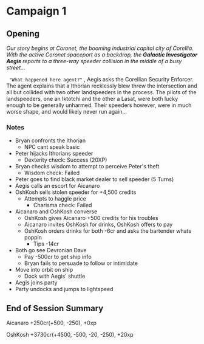 # Campaign 1

##	Opening

*Our story begins at Coronet, the booming industrial capital city of Corellia. With the active Coronet spaceport as a backdrop, the **Galactic Investigator Aegis** reports to a three-way speeder collision in the middle of a busy street...* 

` "What happened here agent?"` , Aegis asks the Corellian Security Enforcer. The agent explains that a Ithorian recklessly blew threw the intersection and all but collided with two other landspeeders in the process. The pilots of the landspeeders, one an Iktotchi and the other a Lasat, were both lucky enough to be generally unharmed. Their speeders however, were in much worse shape, and would likely never run again...



### Notes

* Bryan confronts the Ithorian
  * NPC cant speak basic
* Peter hijacks Ithorians speeder
  * Dexterity check: Success (20XP)
* Bryan checks wisdom to attempt to perceive Peter's theft
  * Wisdom check: Failed
* Peter goes to find black market dealer to sell speeder (5 Turns)
* Aegis calls an escort for Aicanaro
* OshKosh sells stolen speeder for +4,500 credits
  * Attempts to haggle price
    * Charisma check: Failed
* Aicanaro and OshKosh converse
  * OshKosh gives Aicanaro +500 credits for his troubles
  * Aicanaro invites OshKosh for drinks, OshKosh offers to pay
  * OshKosh orders drinks for both -6cr and asks the bartender whats poppin
    * Tips -14cr
* Both go see Devronian Dave
  * Pay -500cr to get ship info
  * Bryan fails to persuade to follow or intimidate
* Move into orbit on ship
  * Dock with Aegis' shuttle
* Aegis joins party
* Party undocks and jumps to lightspeed



## End of Session Summary

Aicanaro +250cr(+500, -250), +0xp

OshKosh +3730cr(+4500, -500, -20, -250), +20xp



